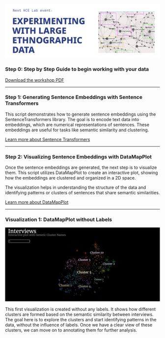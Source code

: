 ![Logo](./Images/Logo.png)


### Step 0: Step by Step Guide to begin working with your data

[Download the workshop PDF](https://github.com/Human-Centered-Engineering-Lab/EXPERIMENTING-WITH-LARGE-ETHNOGRAPHIC-DATA-workshop/raw/main/Images/StepbyStep%20Prep_Workshop%2002-10_HCELab.pdf)

---

### Step 1: Generating Sentence Embeddings with Sentence Transformers

This script demonstrates how to generate sentence embeddings using the SentenceTransformers library. The goal is to encode text data into embeddings, which are numerical representations of sentences. These embeddings are useful for tasks like semantic similarity and clustering.

[Learn more about Sentence Transformers](https://sbert.net/docs/sentence_transformer/pretrained_models.html)

---

### Step 2: Visualizing Sentence Embeddings with DataMapPlot

Once the sentence embeddings are generated, the next step is to visualize them. This script utilizes DataMapPlot to create an interactive plot, showing how the embeddings are clustered and organized in a 2D space.

The visualization helps in understanding the structure of the data and identifying patterns or clusters of sentences that share semantic similarities.

[Learn more about DataMapPlot](https://datamapplot.readthedocs.io/en/latest/)

---

### Visualization 1: DataMapPlot without Labels

![DataMapPlot without Labels](./Images/Nolabels.png)

This first visualization is created without any labels. It shows how different clusters are formed based on the semantic similarity between interviews. The goal here is to explore the clusters and start identifying patterns in the data, without the influence of labels. Once we have a clear view of these clusters, we can move on to annotating them for further analysis.

